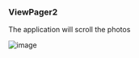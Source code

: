 ### ViewPager2

The application will scroll the photos

![image](https://github.com/andriimazurets/ViewPager2/assets/127737896/f87e4ebf-2112-4b92-90e9-10a9382c6942)

